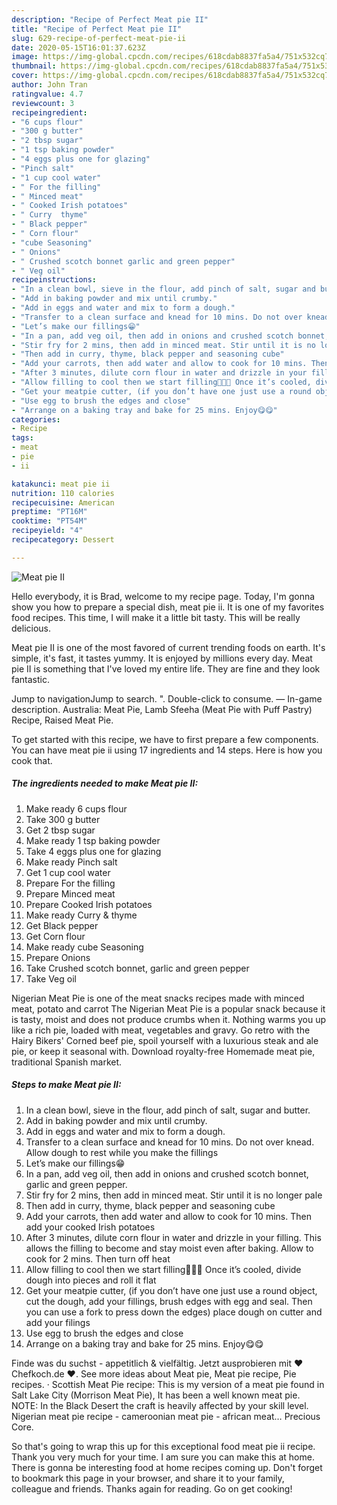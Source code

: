 ```yaml
---
description: "Recipe of Perfect Meat pie II"
title: "Recipe of Perfect Meat pie II"
slug: 629-recipe-of-perfect-meat-pie-ii
date: 2020-05-15T16:01:37.623Z
image: https://img-global.cpcdn.com/recipes/618cdab8837fa5a4/751x532cq70/meat-pie-ii-recipe-main-photo.jpg
thumbnail: https://img-global.cpcdn.com/recipes/618cdab8837fa5a4/751x532cq70/meat-pie-ii-recipe-main-photo.jpg
cover: https://img-global.cpcdn.com/recipes/618cdab8837fa5a4/751x532cq70/meat-pie-ii-recipe-main-photo.jpg
author: John Tran
ratingvalue: 4.7
reviewcount: 3
recipeingredient:
- "6 cups flour"
- "300 g butter"
- "2 tbsp sugar"
- "1 tsp baking powder"
- "4 eggs plus one for glazing"
- "Pinch salt"
- "1 cup cool water"
- " For the filling"
- " Minced meat"
- " Cooked Irish potatoes"
- " Curry  thyme"
- " Black pepper"
- " Corn flour"
- "cube Seasoning"
- " Onions"
- " Crushed scotch bonnet garlic and green pepper"
- " Veg oil"
recipeinstructions:
- "In a clean bowl, sieve in the flour, add pinch of salt, sugar and butter."
- "Add in baking powder and mix until crumby."
- "Add in eggs and water and mix to form a dough."
- "Transfer to a clean surface and knead for 10 mins. Do not over knead. Allow dough to rest while you make the fillings"
- "Let’s make our fillings😁"
- "In a pan, add veg oil, then add in onions and crushed scotch bonnet, garlic and green pepper."
- "Stir fry for 2 mins, then add in minced meat. Stir until it is no longer pale"
- "Then add in curry, thyme, black pepper and seasoning cube"
- "Add your carrots, then add water and allow to cook for 10 mins. Then add your cooked Irish potatoes"
- "After 3 minutes, dilute corn flour in water and drizzle in your filling. This allows the filling to become and stay moist even after baking. Allow to cook for 2 mins. Then turn off heat"
- "Allow filling to cool then we start filling💃🏽😁 Once it’s cooled, divide dough into pieces and roll it flat"
- "Get your meatpie cutter, (if you don’t have one just use a round object, cut the dough, add your fillings, brush edges with egg and seal. Then you can use a fork to press down the edges) place dough on cutter and add your filings"
- "Use egg to brush the edges and close"
- "Arrange on a baking tray and bake for 25 mins. Enjoy😋😋"
categories:
- Recipe
tags:
- meat
- pie
- ii

katakunci: meat pie ii 
nutrition: 110 calories
recipecuisine: American
preptime: "PT16M"
cooktime: "PT54M"
recipeyield: "4"
recipecategory: Dessert

---
```



![Meat pie II](https://img-global.cpcdn.com/recipes/618cdab8837fa5a4/751x532cq70/meat-pie-ii-recipe-main-photo.jpg)

Hello everybody, it is Brad, welcome to my recipe page. Today, I'm gonna show you how to prepare a special dish, meat pie ii. It is one of my favorites food recipes. This time, I will make it a little bit tasty. This will be really delicious.

Meat pie II is one of the most favored of current trending foods on earth. It's simple, it's fast, it tastes yummy. It is enjoyed by millions every day. Meat pie II is something that I've loved my entire life. They are fine and they look fantastic.

Jump to navigationJump to search. &#34;. Double-click to consume. — In-game description. Australia: Meat Pie, Lamb Sfeeha (Meat Pie with Puff Pastry) Recipe, Raised Meat Pie.


To get started with this recipe, we have to first prepare a few components. You can have meat pie ii using 17 ingredients and 14 steps. Here is how you cook that.

<!--inarticleads1-->

##### The ingredients needed to make Meat pie II:

1. Make ready 6 cups flour
1. Take 300 g butter
1. Get 2 tbsp sugar
1. Make ready 1 tsp baking powder
1. Take 4 eggs plus one for glazing
1. Make ready Pinch salt
1. Get 1 cup cool water
1. Prepare  For the filling
1. Prepare  Minced meat
1. Prepare  Cooked Irish potatoes
1. Make ready  Curry &amp; thyme
1. Get  Black pepper
1. Get  Corn flour
1. Make ready cube Seasoning
1. Prepare  Onions
1. Take  Crushed scotch bonnet, garlic and green pepper
1. Take  Veg oil


Nigerian Meat Pie is one of the meat snacks recipes made with minced meat, potato and carrot The Nigerian Meat Pie is a popular snack because it is tasty, moist and does not produce crumbs when it. Nothing warms you up like a rich pie, loaded with meat, vegetables and gravy. Go retro with the Hairy Bikers&#39; Corned beef pie, spoil yourself with a luxurious steak and ale pie, or keep it seasonal with. Download royalty-free Homemade meat pie, traditional Spanish market. 

<!--inarticleads2-->

##### Steps to make Meat pie II:

1. In a clean bowl, sieve in the flour, add pinch of salt, sugar and butter.
1. Add in baking powder and mix until crumby.
1. Add in eggs and water and mix to form a dough.
1. Transfer to a clean surface and knead for 10 mins. Do not over knead. Allow dough to rest while you make the fillings
1. Let’s make our fillings😁
1. In a pan, add veg oil, then add in onions and crushed scotch bonnet, garlic and green pepper.
1. Stir fry for 2 mins, then add in minced meat. Stir until it is no longer pale
1. Then add in curry, thyme, black pepper and seasoning cube
1. Add your carrots, then add water and allow to cook for 10 mins. Then add your cooked Irish potatoes
1. After 3 minutes, dilute corn flour in water and drizzle in your filling. This allows the filling to become and stay moist even after baking. Allow to cook for 2 mins. Then turn off heat
1. Allow filling to cool then we start filling💃🏽😁 Once it’s cooled, divide dough into pieces and roll it flat
1. Get your meatpie cutter, (if you don’t have one just use a round object, cut the dough, add your fillings, brush edges with egg and seal. Then you can use a fork to press down the edges) place dough on cutter and add your filings
1. Use egg to brush the edges and close
1. Arrange on a baking tray and bake for 25 mins. Enjoy😋😋


Finde was du suchst - appetitlich &amp; vielfältig. Jetzt ausprobieren mit ♥ Chefkoch.de ♥. See more ideas about Meat pie, Meat pie recipe, Pie recipes. · Scottish Meat Pie recipe: This is my version of a meat pie found in Salt Lake City (Morrison Meat Pie), It has been a well known meat pie. NOTE: In the Black Desert the craft is heavily affected by your skill level. Nigerian meat pie recipe - cameroonian meat pie - african meat… Precious Core. 

So that's going to wrap this up for this exceptional food meat pie ii recipe. Thank you very much for your time. I am sure you can make this at home. There is gonna be interesting food at home recipes coming up. Don't forget to bookmark this page in your browser, and share it to your family, colleague and friends. Thanks again for reading. Go on get cooking!
